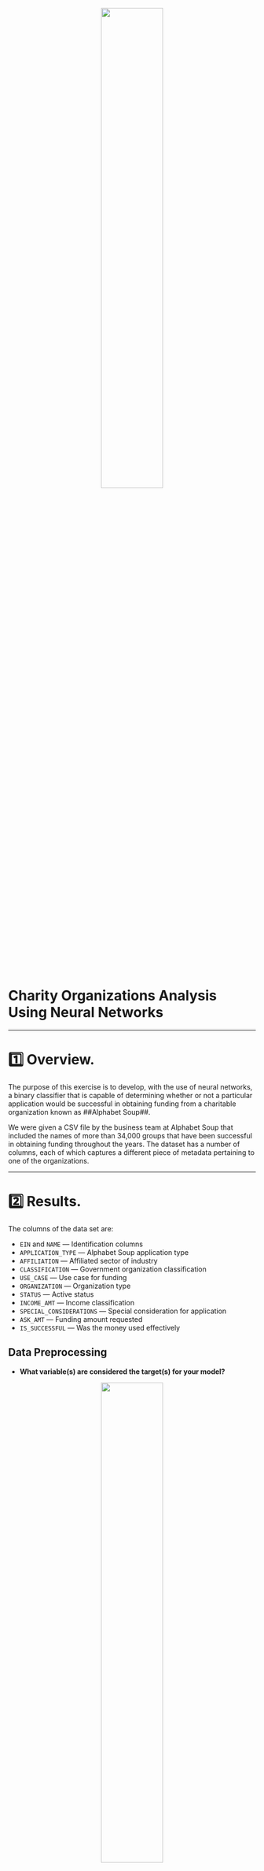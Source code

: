 <p align="center">
 <img src="https://user-images.githubusercontent.com/98360572/175720732-67aae5c5-96f7-4605-bd5b-24f41884a8b8.png" width="50%" height="50%">
</p>

# Charity Organizations Analysis Using Neural Networks

---
# :one: Overview.

The purpose of this exercise is to develop, with the use of neural networks, a binary classifier that is capable of determining whether or not a particular application would be successful in obtaining funding from a charitable organization known as ##Alphabet Soup##.

We were given a CSV file by the business team at Alphabet Soup that included the names of more than 34,000 groups that have been successful in obtaining funding throughout the years. The dataset has a number of columns, each of which captures a different piece of metadata pertaining to one of the organizations.

---
# :two: Results.

The columns of the data set are:

* `EIN` and `NAME` — Identification columns
* `APPLICATION_TYPE` — Alphabet Soup application type
* `AFFILIATION` — Affiliated sector of industry
* `CLASSIFICATION` — Government organization classification
* `USE_CASE` — Use case for funding
* `ORGANIZATION` — Organization type
* `STATUS` — Active status
* `INCOME_AMT` — Income classification
* `SPECIAL_CONSIDERATIONS` — Special consideration for application
* `ASK_AMT` — Funding amount requested
* `IS_SUCCESSFUL` — Was the money used effectively

## Data Preprocessing

* **What variable(s) are considered the target(s) for your model?**

<p align="center">
 <img src="https://user-images.githubusercontent.com/98360572/175748463-2d59b516-a27a-43fe-afdb-692898415a6d.png" width="50%" height="50%">
</p>

Target, T, is the correct or desired value for the response associated to one input, X. This value will be compared with the output (the response from the neural network), Y to guide the learning process involving the weight changes. The difference between the desired result (the target, T) and the actual output, Y, is the error.  The objective of training the neural network is to minimize the error.

In our case, the objective is that the Neural Network be able to predict if an organization is going to be successful or not, using the funds received, so the `IS_SUCCESSFUL` column contains the target variable. Target variables are also known as dependent variable and we are using this variable to train our model.

* **What variable(s) are considered to be the features for your model?**

Input values are defined as features for the model and are also referred to as independent variables. All the columns in the CSV except the target variable `IS_SUCCESSFUL` and the ones we dropped — `EIN` and `NAME` are included in those variables.


* **What variable(s) are neither targets nor features, and should be removed from the input data?**

The columns `EIN` and `NAME` do not contain data that gives additional information to the model.  They would just add noise to the problem and were therefore removed from the dataset using the `drop` function from Pandas.

In the same way, variables with too many unique values would be removed.  In our example, the column `ASK_AMT` has `8747` unique values, so this variable should also be eliminated, or at least "binned" in order to reduced the number of variables that the model will have to deal with.

But, what is Binning?

Binning is a technique that accomplishes exactly what it sounds like. It will take a column with continuous numbers and place the numbers in “bins” or categories based on ranges that we determine. This will give us a new categorical variable feature.


## Compiling, Training, and Evaluating the Model

### * How many neurons, layers, and activation functions did you select for your neural network model, and why?

A good rule of thumb for a basic neural network is to have two to three times the amount of neurons in the hidden layer as the number of inputs.  In the first run of the model had two hidden layers, the first layer had `80` neurons and the second layer had `30` neurons.  These parameters were changed in subsequent runs, but they will be explained later on.

Other parameters used for the first run were the `relu` activation function and the `adam` optimizer. Adam (the name Adam is derived from adaptive moment estimation) is an optimization algorithm that can be used instead of the classical stochastic gradient descent procedure to update network weights iterative based in training data.

The `binary crossentropy` was used as the loss function. Binary crossentropy is a loss function that is used in binary classification tasks. These are tasks that answer a question with only two choices (yes or no, A or B, 0 or 1, left or right). Several independent such questions can be answered at the same time

<p align="center">
 <img src="https://user-images.githubusercontent.com/98360572/175785310-b4334dea-b42a-4eb4-a628-406b32a6cfa2.png" width="75%" height="75%">
</p>

### * Were you able to achieve the target model performance?

In the instructions for this cahllenge it is stated that "The accuracy for the solution is designed to be lower than 75%", so the objective of the exercise is to optimize the Tensorflow model in order to achieve a target predictive accuracy higher than 75%.

### Results of the original run

The code for the original run is in the file [AlphabetSoupCharity.ipynb](https://github.com/Peteresis/Neural_Network_Charity_Analysis/blob/b4fa8fa35662c2f8b255318495f58ae7ea0d0048/AlphabetSoupCharity.ipynb)

#### Settings Original Analysis 

![image](https://user-images.githubusercontent.com/98360572/175398665-fadca32c-33b1-4e88-9597-ce42fd237d8c.png)

#### Results original Analysis

![image](https://user-images.githubusercontent.com/98360572/175398768-7dcd341c-48d6-4ef0-af9d-17effa1e2b80.png)


### * What steps did you take to try and increase model performance?

There were four attempts to improve the model's accuracy. The first three attempts involved changing the activation function, and the fourth attempt involved changing the number of hiden layers and neurons.

---

### Results of the first optimization run - Using TANH as the activation function.

The code for the first optiization run is in the file [AlphabetSoupCharity - Optimized 1.ipynb](https://github.com/Peteresis/Neural_Network_Charity_Analysis/blob/58eb42352e132a513f917c22a1cd78f157699aeb/AlphabetSoupCharity%20-%20Optimized%201.ipynb)

#### Settings of the first optimization run.

![image](https://user-images.githubusercontent.com/98360572/175400603-64fa0b52-59a2-4b07-ac34-b2019b86addb.png)

#### Results of the first optimization run.

![image](https://user-images.githubusercontent.com/98360572/175400796-a1eba6df-f982-4650-b3a7-4514d31b969d.png)

---

### Results of the second optimization run - Using SIGMOID as the activation function.

The code for the second optiization run is in the file [AlphabetSoupCharity - Optimized 2.ipynb](https://github.com/Peteresis/Neural_Network_Charity_Analysis/blob/58eb42352e132a513f917c22a1cd78f157699aeb/AlphabetSoupCharity%20-%20Optimized%202.ipynb)

#### Settings of the second optimization run.

![image](https://user-images.githubusercontent.com/98360572/175407557-a5d13c42-ca87-431d-a12b-fc2482d94f33.png)

#### Results of the second optimization run.

![image](https://user-images.githubusercontent.com/98360572/175407635-44b918dd-d730-443a-8bfe-0e8be276fa91.png)

---

### Results of the third optimization run - Using RELU as the activation function.

The code for the third optiization run is in the file [AlphabetSoupCharity - Optimized 3.ipynb](https://github.com/Peteresis/Neural_Network_Charity_Analysis/blob/184eefa1d61794874d9c8b56de2dd7afa83d0754/AlphabetSoupCharity%20-%20Optimized%203.ipynb)

#### Settings of the third optimization run.

![image](https://user-images.githubusercontent.com/98360572/175421073-c4babfed-4bbe-493d-906d-13bedabc77ad.png)

#### Results of the third optimization run.

![image](https://user-images.githubusercontent.com/98360572/175419659-14f26835-9ba3-4bcb-a3df-4dba13e54e75.png)

---

### Results of the fourth optimization run - Using SIGMOID as the activation function and Adding one extra neuron layer.

The code for the fourth optiization run is in the file [AlphabetSoupCharity - Optimized 4.ipynb](https://github.com/Peteresis/Neural_Network_Charity_Analysis/blob/184eefa1d61794874d9c8b56de2dd7afa83d0754/AlphabetSoupCharity%20-%20Optimized%204.ipynb)

#### Settings of the fourth optimization run.

![image](https://user-images.githubusercontent.com/98360572/175424350-6a8a93b7-790a-4f21-8406-1810fdd1739e.png)

#### Results of the fourth optimization run.

![image](https://user-images.githubusercontent.com/98360572/175424286-9b9110f8-b31a-489e-b54d-d0e8e3defe68.png)



---
# :three: Summary





|   ⚠️ **NOTE: Please click on any image to zoom**     |
| ----------- |




|   #    | Type of Algorithm      | Name of Algorithm |
| ----------- | -----------   | -----------  |
|   1    | Oversampling Algorithm | Naive Random Oversampling |
|   2    | Oversampling Algorithm | SMOTE Oversampling |
|   3    | Undersampling Algorithm | Cluster Centroid |
|   4    | Combination (Over and Under) Sampling Algorithm | SMOTEENN |
|   5    | Ensemble Learner | Balanced Random Forest Classifier |
|   6    | Ensemble Learner | Easy Ensemble AdaBoost Classifier |



```
🔽 Naive Random Oversampling 🔽
```

<p align="left">
<div class="row">
  <div class="column">
    <img src="https://user-images.githubusercontent.com/98360572/173164118-81231084-fd26-4ddf-85cf-c24ffd6267c0.png" width="40%" height="40%">
    <img src="https://user-images.githubusercontent.com/98360572/173163893-3ddda1c9-ed17-4687-a31a-7903f8e0b9b2.png" width="40%" height="40%">
  </div>
</div>
</p>









---
# :four: References.

The Rise of Machine Learning, https://courses.bootcampspot.com/courses/1145/pages/19-dot-0-1-the-rise-of-machine-learning

Towards Data Science: Binning for Feature Engineering in Machine Learning, https://towardsdatascience.com/binning-for-feature-engineering-in-machine-learning-d3b3d76f364a

Machine Leraning Mastery: Gentle Introduction to the Adam Optimization Algorithm for Deep Learning, https://machinelearningmastery.com/adam-optimization-algorithm-for-deep-learning/

Peltarion: Binary crossentropy, https://peltarion.com/knowledge-center/documentation/modeling-view/build-an-ai-model/loss-functions/binary-crossentropy


